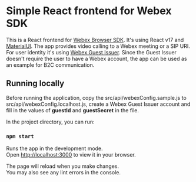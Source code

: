 # Simple React frontend for Webex SDK

This is a React frontend for [Webex Browser SDK](https://developer.webex.com/docs/sdks/browser). It's using React v17 and [MaterialUI](https://mui.com). The app provides video calling to a Webex meeting or a SIP URI. For user identity it's using [Webex Guest Issuer](https://developer.webex.com/docs/guest-issuer). Since the Guest Issuer doesn't require the user to have a Webex account, the app can be used as an example for B2C communication.

## Running locally

Before running the application, copy the src/api/webexConfig.sample.js to src/api/webexConfig.localhost.js, create a Webex Guest Issuer account and fill in the values of **guestId** and **guestSecret** in the file.

In the project directory, you can run:

### `npm start`

Runs the app in the development mode.\
Open [http://localhost:3000](http://localhost:3000) to view it in your browser.

The page will reload when you make changes.\
You may also see any lint errors in the console.
